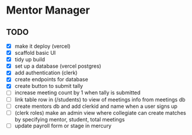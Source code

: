 # Mentor Manager

## TODO

- [x] make it deploy (vercel)
- [x] scaffold basic UI
- [x] tidy up build
- [x] set up a database (vercel postgres)
- [x] add authentication (clerk)
- [x] create endpoints for database
- [x] create button to submit tally
- [ ] increase meeting count by 1 when tally is submitted
- [ ] link table row in (/students) to view of meetings info from meetings db
- [ ] create mentors db and add clerkid and name when a user signs up
- [ ] (clerk roles) make an admin view where collegiate can create matches by specifying mentor, student, total meetings
- [ ] update payroll form or stage in mercury
